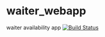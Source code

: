 # waiter_webapp
waiter availability app
[![Build Status](https://travis-ci.com/charl25/waiter_webapp.svg?branch=main)](https://travis-ci.com/charl25/waiter_webapp)
